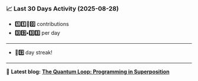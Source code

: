 <!--START_STATS-->
### 📈 Last 30 Days Activity (2025-08-28)  
- **1️⃣1️⃣🎱0️⃣** contributions  
- **3️⃣9️⃣•3️⃣3️⃣** per day
---
- **🎱9️⃣** day streak!
---
📝 **Latest blog:** [**The Quantum Loop: Programming in Superposition**](https://andriak.com/blog/quantum-loop)
<!--END_STATS-->
